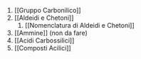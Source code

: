 1. [[Gruppo Carbonilico]]
2. [[Aldeidi e Chetoni]]
	1. [[Nomenclatura di Aldeidi e Chetoni]]
3. [[Ammine]] (non da fare)
4. [[Acidi Carbossilici]]
5. [[Composti Acilici]]